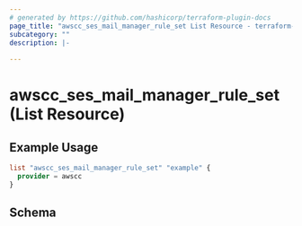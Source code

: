 ```yaml
---
# generated by https://github.com/hashicorp/terraform-plugin-docs
page_title: "awscc_ses_mail_manager_rule_set List Resource - terraform-provider-awscc"
subcategory: ""
description: |-
  
---
```


# awscc_ses_mail_manager_rule_set (List Resource)



## Example Usage

```terraform
list "awscc_ses_mail_manager_rule_set" "example" {
  provider = awscc
}
```

<!-- schema generated by tfplugindocs -->
## Schema
